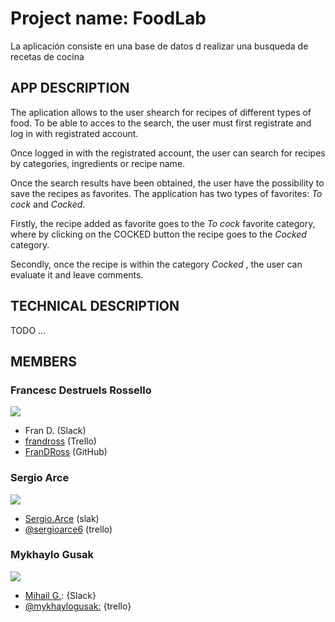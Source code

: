 # Project name: FoodLab

La aplicación consiste en una base de datos d realizar una busqueda de recetas de cocina

## APP DESCRIPTION

The aplication allows to the user shearch for recipes of different types of food. To be able to acces to the search, the user must first registrate and log in with registrated account.

Once logged in with the registrated account, the user can search for recipes by categories, ingredients or recipe name.

Once the search results have been obtained, the user have the possibility to save the recipes as favorites. The application has two types of favorites: *To cock* and *Cocked*. 

Firstly, the recipe added as favorite goes to the *To cock* favorite category, where by clicking on the COCKED button the recipe goes to the *Cocked* category.

Secondly, once the recipe is within the category  *Cocked* , the user can evaluate it and leave comments.

## TECHNICAL DESCRIPTION

TODO ...

## MEMBERS

### Francesc Destruels Rossello

![](https://ca.slack-edge.com/T0SJKHBFZ-UFFJEU8QH-3fb1a664b160-300)

- Fran D. (Slack)
- [frandross](http://trello.com/frandross) (Trello)
- [FranDRoss](https://github.com/FranDRoss) (GitHub)

### Sergio Arce

![](https://ca.slack-edge.com/T0SJKHBFZ-UF3JVA6AK-b3e6112ac517-300)

- [Sergio.Arce](https://skylabcoders.slack.com/messages/DF2P76T29/team/UF3JVA6AK/)
(slak)
- [@sergioarce6](https://trello.com/sergioarce6) (trello)

### Mykhaylo Gusak

![](https://ca.slack-edge.com/T0SJKHBFZ-UFGEK7P7H-fbcf35506193-300)

- [Mihail G.](https://skylabcoders.slack.com/messages/C0SJQPW8Z/team/UFGEK7P7H/): {Slack}
- [@mykhaylogusak:](https://trello.com/mykhaylogusak) {trello}